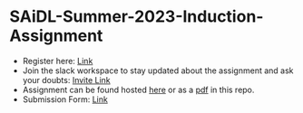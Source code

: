 # SAiDL-Summer-2023-Induction-Assignment

-   Register here: [Link](https://forms.gle/uQAxz29tuRqhmjGj6)
-   Join the slack workspace to stay updated about the assignment and ask your doubts: [Invite Link](https://join.slack.com/t/saidl/shared_invite/zt-1rouauzsl-n_lhu3Y95ErkRLWpgZVx9A)
-   Assignment can be found hosted [here](https://docs.google.com/document/d/e/2PACX-1vT7Q-Eo4kCJPxgrb50c1HfTkLy2uFlgbO6y3iOhYWxo3VTmZyIbPlt-69WxCrl_MWx3Zyt4HsqHNlco/pub) or as a [pdf]() in this repo.
-   Submission Form: [Link]()
